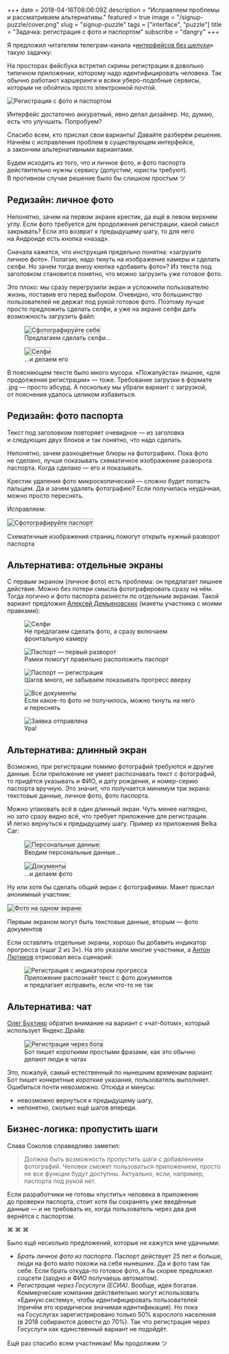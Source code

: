 +++
date = 2018-04-16T08:06:09Z
description = "Исправляем проблемы и рассматриваем альтернативы."
featured = true
image = "/signup-puzzle/cover.png"
slug = "signup-puzzle"
tags = ["interface", "puzzle"]
title = "Задачка: регистрация с фото и паспортом"
subscribe = "dangry"
+++

<style>
.img-bordered-thin {
  border: 1px solid #aaa;
}
</style>
<div class="row">
<div class="col-xs-12 col-sm-10">
<p>Я предложил читателям телеграм-канала «<a href="https://t.me/dangry" class="nowrap">интерфейсов без шелухи</a>» такую задачку:</p>
</div>
</div>

<div class="row">
<div class="col-xs-12 col-sm-10">
<div class="boxed">
<p>На просторах фейсбука встретил скрины регистрации в довольно типичном приложении, которому надо идентифицировать человека. Так обычно работают каршеринги и всяки уберо-подобные сервисы, которым не обойтись просто электронной почтой.</p>
<p><img alt="Регистрация с фото и паспортом" src="signup-puzzle.jpg"></p>
<p>Интерфейс достаточно аккуратный, явно делал дизайнер. Но, думаю, есть что улучшить. Попробуем?</p>
</div>
</div>
</div>

Спасибо всем, кто прислал свои варианты! Давайте разберём решение. Начнём с исправления проблем в существующем интерфейсе, а закончим альтернативными вариантами.

Будем исходить из того, что и личное фото, и фото паспорта действительно нужны сервису (допустим, юристы требуют). В противном случае решение было бы слишком простым ツ

## Редизайн: личное фото

Непонятно, зачем на первом экране крестик, да ещё в левом верхнем углу. Если фото требуется для продолжения регистрации, какой смысл закрывать? Если это возврат к предыдущему шагу, то для него на Андроиде есть кнопка «назад».

Сначала кажется, что инструкция предельно понятна: «загрузите личное фото». Полагаю, надо ткнуть на изображение камеры и сделать селфи. Но зачем тогда внизу кнопка «добавить фото»? Из текста под заголовком становится понятно, что можно загрузить уже готовое фото.

Это плохо: мы сразу перегрузили экран и усложнили пользователю жизнь, поставив его перед выбором. Очевидно, что большинство пользователей не держат под рукой готовое фото. Поэтому лучше просто предложить сделать селфи, а уже на экране селфи дать возможность загрузить файл:

<div class="row">
<div class="col-xs-12 col-sm-5">
<figure>
  <img alt="Сфотографируйте себя" src="signup-puzzle-1-1.png" class="img-bordered-thin">
  <figcaption>Предлагаем сделать селфи…</figcaption>
</figure>
</div>
<div class="col-xs-12 col-sm-5">
<figure>
  <img alt="Селфи" src="signup-puzzle-1-2.png" class="img-bordered-thin">
  <figcaption>…и делаем его</figcaption>
</figure>
</div>
</div>

В поясняющем тексте было много мусора. «Пожалуйста» лишнее, «для продолжения регистрации» — тоже. Требование загрузки в формате .jpg — просто абсурд. А поскольку мы убрали вариант с загрузкой, от пояснения удалось целиком избавиться.

## Редизайн: фото паспорта

Текст под заголовком повторяет очевидное — из заголовка и следующих двух блоков и так понятно, что надо сделать.

Непонятно, зачем разноцветные блюры на фотографиях. Пока фото не сделано, лучше показывать схематичное изображение разворота паспорта. Когда сделано — его и показывать.

Крестик удаления фото микроскопический — сложно будет попасть пальцем. Да и зачем удалять фотографию? Если получилась неудачная, можно просто переснять.

Исправляем:

<div class="row">
<div class="col-xs-12 col-sm-5">
<p><img alt="Сфотографируйте паспорт" src="signup-puzzle-2.png" class="img-bordered-thin"></p>
</div>
<div class="col-xs-12 col-sm-3">
  <p class="figcaption">Схематичные изображения страниц помогут открыть нужный разворот паспорта</p>
</div>
</div>

## Альтернатива: отдельные экраны

С первым экраном (личное фото) есть проблема: он предлагает лишнее действие. Можно без потери смысла фотографировать сразу на нём. Тогда логично и фото паспорта разнести по отдельным экранам. Такой вариант предложил [Алексей Демьяновских](https://t.me/ademyanovskih) (макеты участника с моими правками):

<div class="row">
<div class="col-xs-12 col-sm-4">
<figure>
  <img alt="Селфи" src="signup-puzzle-3-1.jpg">
      <figcaption>Не предлагаем сделать фото, а сразу включаем фронтальную камеру</figcaption>
</figure>
</div>
<div class="col-xs-12 col-sm-4">
<figure>
  <img alt="Паспорт — первый разворот" src="signup-puzzle-3-2.jpg">
  <figcaption>Рамки помогут правильно расположить паспорт</figcaption>
</figure>
</div>
<div class="col-xs-12 col-sm-4">
<figure>
  <img alt="Паспорт — регистрация" src="signup-puzzle-3-3.jpg">
  <figcaption>Шагов много, не забываем показывать прогресс вверху</figcaption>
</figure>
</div>
</div>

<div class="row">
<div class="col-xs-12 col-sm-4">
<figure>
  <img alt="Все документы" src="signup-puzzle-4-1.jpg">
      <figcaption>Если какое-то фото не получилось, можно ткнуть на него и переснять</figcaption>
</figure>
</div>
<div class="col-xs-12 col-sm-4">
<figure>
  <img alt="Заявка отправлена" src="signup-puzzle-4-2.jpg">
  <figcaption>Ура!</figcaption>
</figure>
</div>
</div>

## Альтернатива: длинный экран

Возможно, при регистрации помимо фотографий требуются и другие данные. Если приложение не умеет распознавать текст с фотографий, то придётся указывать и ФИО, и дату рождения, и номер-серию паспорта вручную. Это значит, что получается минимум три экрана: текстовые данные, личное фото, фото паспорта.

Можно упаковать всё в один длинный экран. Чуть менее наглядно, но зато сразу видно всё, что требует приложение для регистрации. И легко вернуться к предыдущему шагу. Пример из приложения Belka Car:

<div class="row">
<div class="col-xs-12 col-sm-5">
<figure>
  <img alt="Персональные данные" src="signup-puzzle-6-1.png" class="img-bordered-thin">
  <figcaption>Вводим персональные данные…</figcaption>
</figure>
</div>
<div class="col-xs-12 col-sm-5">
<figure>
  <img alt="Документы" src="signup-puzzle-6-2.png" class="img-bordered-thin">
  <figcaption>…и делаем фото</figcaption>
</figure>
</div>
</div>

Ну или хотя бы сделать общий экран с фотографиями. Макет прислал анонимный участник:

<div class="row">
<div class="col-xs-12 col-sm-5">
  <p><img alt="Фото на одном экране" src="signup-puzzle-7.png" class="img-bordered-thin"></p>
</div>
<div class="col-xs-12 col-sm-3">
  <p class="figcaption">Первым экраном могут быть текстовые данные, вторым — фото документов</p>
</div>
</div>

Если оставлять отдельные экраны, хорошо бы добавить индикатор прогресса («шаг 2 из 3»). На это указали многие участники, а [Антон Лютиков](http://antonlyutikov.webflow.io/) отрисовал весь сценарий:

<figure>
  <img alt="Регистрация с индикатором прогресса" src="signup-puzzle-8.jpg">
  <figcaption>Приложение распознаёт текст с фото документов и предлагает исправить, если что-то не так</figcaption>
</figure>

## Альтернатива: чат

[Олег Бухтияр](https://t.me/uuhbuh) обратил внимание на вариант с «чат-ботом», который использует Яндекс.Драйв:

<figure>
  <img alt="Регистрация через бота" src="signup-puzzle-9.jpg" class="img-bordered-thin">
  <figcaption>Бот пишет короткими простыми фразами, как это обычно делают люди в чатах</figcaption>
</figure>

Это, пожалуй, самый естественный по нынешним временам вариант. Бот пишет конкретные короткие указания, пользователь выполняет. Ошибиться почти невозможно. Отсюда и минусы:

- невозможно вернуться к предыдущему шагу,
- непонятно, сколько ещё шагов впереди.

## Бизнес-логика: пропустить шаги

Слава Соколов справедливо заметил:

> Должна быть возможность пропустить шаги с добавлением фотографий. Человек сможет пользоваться приложением, просто не все функции будут доступны. Актуально, если, например, паспорта под рукой нет.

Если разработчики не готовы «пустить» человека в приложение до проверки паспорта, стоит хотя бы сохранять уже введённые данные — и не требовать их, когда пользователь через два дня вернётся с паспортом.

<p class="align-center">⌘ ⌘ ⌘</p>

Было ещё несколько предложений, которые не кажутся мне удачными:

- *Брать личное фото из паспорта*. Паспорт действует 25 лет и больше, люди на фото мало похожи на себя нынешних. Да и фото там так себе. Если брать откуда-то готовое фото, я бы скорее предложил соцсети (заодно и ФИО получаешь автоматом).
- *Регистрация через Госуслуги (ЕСИА)*. Вообще, идея богатая. Коммерческие компании действительно могут использовать «Единую систему», чтобы идентифицировать пользователей (причём это юридически значимая идентификация). Но пока на Госуслугах зарегистрировано только 50% взрослого населения (в 2018 собираются довести до 70%). Так что регистрация через Госуслуги как единственный вариант не подойдёт.

Ещё раз спасибо всем участникам! Мы продолжим ツ
